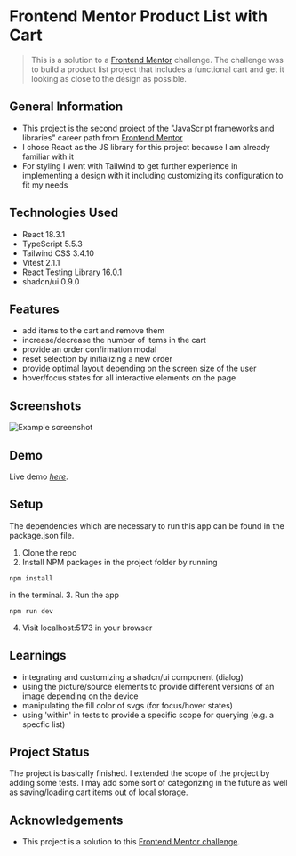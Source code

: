 # Frontend Mentor Product List with Cart

> This is a solution to a [Frontend Mentor](https://www.frontendmentor.io/) challenge. The challenge was to build a product list project that includes a functional cart and get it looking as close to the design as possible.

## General Information

- This project is the second project of the "JavaScript frameworks and libraries" career path from [Frontend Mentor](https://www.frontendmentor.io/)
- I chose React as the JS library for this project because I am already familiar with it
- For styling I went with Tailwind to get further experience in implementing a design with it including customizing its configuration to fit my needs

## Technologies Used

- React 18.3.1
- TypeScript 5.5.3
- Tailwind CSS 3.4.10
- Vitest 2.1.1
- React Testing Library 16.0.1
- shadcn/ui 0.9.0

## Features

- add items to the cart and remove them
- increase/decrease the number of items in the cart
- provide an order confirmation modal
- reset selection by initializing a new order
- provide optimal layout depending on the screen size of the user
- hover/focus states for all interactive elements on the page

## Screenshots

![Example screenshot](https://i.ibb.co/xMJdjx3/productlist-screenshot.jpg)

## Demo

Live demo [_here_](https://fem-productlist-cart.vercel.app/).

## Setup

The dependencies which are necessary to run this app can be found in the package.json file.

1. Clone the repo
2. Install NPM packages in the project folder by running

```
npm install
```

in the terminal. 3. Run the app

```
npm run dev
```

4. Visit localhost:5173 in your browser

## Learnings

- integrating and customizing a shadcn/ui component (dialog)
- using the picture/source elements to provide different versions of an image depending on the device
- manipulating the fill color of svgs (for focus/hover states)
- using 'within' in tests to provide a specific scope for querying (e.g. a specfic list)

## Project Status

The project is basically finished. I extended the scope of the project by adding some tests. I may add some sort of categorizing in the future as well as saving/loading cart items out of local storage.

## Acknowledgements

- This project is a solution to this [Frontend Mentor challenge](https://www.frontendmentor.io/challenges/product-list-with-cart-5MmqLVAp_d).

